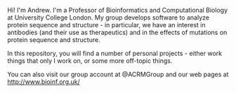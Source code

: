 Hi! I'm Andrew. I'm a Professor of Bioinformatics and Computational Biology at University College London. My group develops software to analyze protein sequence and structure - in particular, we have an interest in antibodies (and their use as therapeutics) and in the effects of mutations on protein sequence and structure.

In this repository, you will find a number of personal projects - either work things that only I work on, or some more off-topic things.

You can also visit our group account at @ACRMGroup and our web pages at http://www.bioinf.org.uk/



<!--
### Hi there 👋


**AndrewCRMartin/AndrewCRMartin** is a ✨ _special_ ✨ repository because its `README.md` (this file) appears on your GitHub profile.

Here are some ideas to get you started:

- 🔭 I’m currently working on ...
- 🌱 I’m currently learning ...
- 👯 I’m looking to collaborate on ...
- 🤔 I’m looking for help with ...
- 💬 Ask me about ...
- 📫 How to reach me: ...
- 😄 Pronouns: ...
- ⚡ Fun fact: ...
-->
